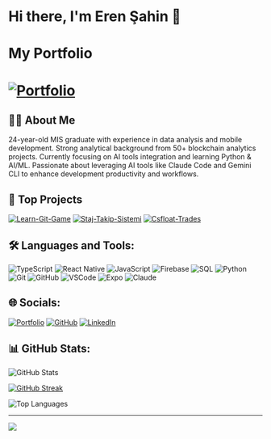 # Hi there, I'm Eren Şahin 👋

# My Portfolio
# [![Portfolio](https://img.shields.io/badge/Portfolio-000000?style=for-the-badge&logo=vercel&logoColor=white)](https://eren-sahin-portfolio.vercel.app)

## 👨‍💻 About Me

24-year-old MIS graduate with experience in data analysis and mobile development. Strong analytical background from 50+ blockchain analytics projects. Currently focusing on AI tools integration and learning Python & AI/ML. Passionate about leveraging AI tools like Claude Code and Gemini CLI to enhance development productivity and workflows.

## 🚀 Top Projects

[![Learn-Git-Game](https://github-readme-stats.vercel.app/api/pin/?username=ernsahin&repo=git-master-game&theme=dark)](https://github.com/ernsahin/git-master-game)
[![Staj-Takip-Sistemi](https://github-readme-stats.vercel.app/api/pin/?username=ernsahin&repo=Staj-Takip-Sistemi&theme=dark)](https://github.com/ernsahin/Staj-Takip-Sistemi)
[![Csfloat-Trades](https://github-readme-stats.vercel.app/api/pin/?username=ernsahin&repo=Csfloat-Trades&theme=dark)](https://github.com/ernsahin/Csfloat-Trades)

## 🛠️ Languages and Tools:

![TypeScript](https://img.shields.io/badge/typescript-%23007ACC.svg?style=for-the-badge&logo=typescript&logoColor=white)
![React Native](https://img.shields.io/badge/react_native-%2320232a.svg?style=for-the-badge&logo=react&logoColor=%2361DAFB)
![JavaScript](https://img.shields.io/badge/javascript-%23323330.svg?style=for-the-badge&logo=javascript&logoColor=%23F7DF1E)
![Firebase](https://img.shields.io/badge/firebase-%23039BE5.svg?style=for-the-badge&logo=firebase)
![SQL](https://img.shields.io/badge/sql-%2300f.svg?style=for-the-badge&logo=postgresql&logoColor=white)
![Python](https://img.shields.io/badge/python-3670A0?style=for-the-badge&logo=python&logoColor=ffdd54)
![Git](https://img.shields.io/badge/git-%23F05033.svg?style=for-the-badge&logo=git&logoColor=white)
![GitHub](https://img.shields.io/badge/github-%23121011.svg?style=for-the-badge&logo=github&logoColor=white)
![VSCode](https://img.shields.io/badge/Visual%20Studio%20Code-0078d7.svg?style=for-the-badge&logo=visual-studio-code&logoColor=white)
![Expo](https://img.shields.io/badge/expo-1C1E24?style=for-the-badge&logo=expo&logoColor=#D04A37)
![Claude](https://img.shields.io/badge/Claude-000000?style=for-the-badge&logo=anthropic&logoColor=white)

## 🌐 Socials:
[![Portfolio](https://img.shields.io/badge/Portfolio-000000?style=for-the-badge&logo=vercel&logoColor=white)](https://eren-sahin-portfolio.vercel.app)
[![GitHub](https://img.shields.io/badge/GitHub-%23121011.svg?style=for-the-badge&logo=github&logoColor=white)](https://github.com/ernsahin)
[![LinkedIn](https://img.shields.io/badge/linkedin-%230077B5.svg?style=for-the-badge&logo=linkedin&logoColor=white)](https://www.linkedin.com/in/aeren-sahin/)

## 📊 GitHub Stats:

![GitHub Stats](https://github-readme-stats.vercel.app/api?username=ernsahin&theme=dark&hide_border=false&include_all_commits=true&count_private=true)

[![GitHub Streak](https://streak-stats.demolab.com?user=ernsahin&theme=dark)](https://git.io/streak-stats)

![Top Languages](https://github-readme-stats.vercel.app/api/top-langs/?username=ernsahin&theme=dark&hide_border=false&include_all_commits=true&count_private=true&layout=compact)


---
[![](https://visitcount.itsvg.in/api?id=ernsahin&icon=0&color=0)](https://visitcount.itsvg.in)
